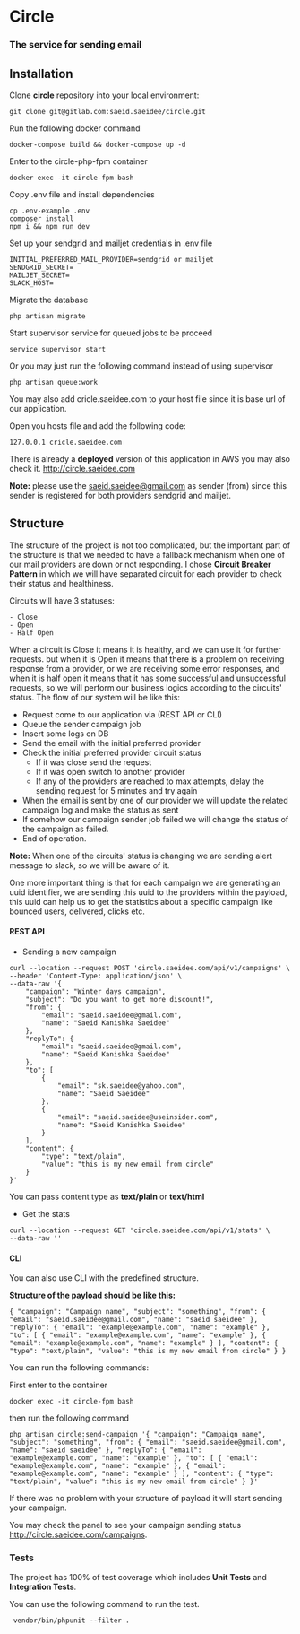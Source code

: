 # Circle

### The service for sending email

Installation
------------
Clone **circle** repository into your local environment:

```
git clone git@gitlab.com:saeid.saeidee/circle.git 
```

Run the following docker command

```
docker-compose build && docker-compose up -d
```

Enter to the circle-php-fpm container

```
docker exec -it circle-fpm bash
```
Copy .env file and install dependencies
```
cp .env-example .env
composer install
npm i && npm run dev
```
Set up your sendgrid and mailjet credentials in .env file
```
INITIAL_PREFERRED_MAIL_PROVIDER=sendgrid or mailjet
SENDGRID_SECRET=
MAILJET_SECRET=
SLACK_HOST=
```
Migrate the database
```
php artisan migrate
```
Start supervisor service for queued jobs to be proceed
```
service supervisor start
```
Or you may just run the following command instead of using supervisor
```
php artisan queue:work
```
You may also add cricle.saeidee.com to your host file since it is base url of our application.

Open you hosts file and add the following code:
```
127.0.0.1 cricle.saeidee.com
```

There is already a __deployed__ version of this application in AWS you may also check it.
http://circle.saeidee.com

__Note:__ please use the saeid.saeidee@gmail.com as sender (from) since this sender is registered for both 
providers sendgrid and mailjet.

Structure
------------
The structure of the project is not too complicated, but the important part of the structure is that we needed to 
have a fallback mechanism when one of our mail providers are down or not responding.
I chose __Circuit Breaker Pattern__ in which we will have separated circuit for each provider to check their status and healthiness. 

Circuits will have 3 statuses:

    - Close
    - Open
    - Half Open

When a circuit is Close it means it is healthy, and we can use it for further requests.
but when it is Open it means that there is a problem on receiving response from a provider, or we are receiving
some error responses, and when it is half open it means that it has some successful and unsuccessful requests,
so we will perform our business logics according to the circuits' status.
The flow of our system will be like this:

 - Request come to our application via (REST API or CLI)
 - Queue the sender campaign job
 - Insert some logs on DB 
 - Send the email with the initial preferred provider
 - Check the initial preferred provider circuit status
    - If it was close send the request
    - If it was open switch to another provider
    - If any of the providers are reached to max attempts, delay the sending request for 5 minutes and try again
 - When the email is sent by one of our provider we will update the related campaign log and make the status
as sent
 - If somehow our campaign sender job failed we will change the status of the campaign as failed.
 - End of operation.

__Note:__ When one of the circuits' status is changing we are sending alert message to slack, so we will be aware of it.

One more important thing is that for each campaign we are generating an uuid identifier, we are sending this uuid to 
the providers within the payload, this uuid can help us to get the statistics about a specific campaign like 
bounced users, delivered, clicks etc.

#### REST API

 - Sending a new campaign
 
```
curl --location --request POST 'circle.saeidee.com/api/v1/campaigns' \
--header 'Content-Type: application/json' \
--data-raw '{
    "campaign": "Winter days campaign",
    "subject": "Do you want to get more discount!",
    "from": {
        "email": "saeid.saeidee@gmail.com",
        "name": "Saeid Kanishka Saeidee"
    },
    "replyTo": {
        "email": "saeid.saeidee@gmail.com",
        "name": "Saeid Kanishka Saeidee"
    },
    "to": [
        {
            "email": "sk.saeidee@yahoo.com",
            "name": "Saeid Saeidee"
        },
        {
            "email": "saeid.saeidee@useinsider.com",
            "name": "Saeid Kanishka Saeidee"
        }
    ],
    "content": {
        "type": "text/plain",
        "value": "this is my new email from circle"
    }
}'
```
You can pass content type as __text/plain__ or __text/html__

 - Get the stats
```
curl --location --request GET 'circle.saeidee.com/api/v1/stats' \
--data-raw ''
```

#### CLI

You can also use CLI with the predefined structure.

__Structure of the payload should be like this:__

```
{ "campaign": "Campaign name", "subject": "something", "from": { "email": "saeid.saeidee@gmail.com", "name": "saeid saeidee" }, "replyTo": { "email": "example@example.com", "name": "example" }, "to": [ { "email": "example@example.com", "name": "example" }, { "email": "example@example.com", "name": "example" } ], "content": { "type": "text/plain", "value": "this is my new email from circle" } }
```
You can run the following commands:

First enter to the container
```
docker exec -it circle-fpm bash
```
then run the following command
```
php artisan circle:send-campaign '{ "campaign": "Campaign name", "subject": "something", "from": { "email": "saeid.saeidee@gmail.com", "name": "saeid saeidee" }, "replyTo": { "email": "example@example.com", "name": "example" }, "to": [ { "email": "example@example.com", "name": "example" }, { "email": "example@example.com", "name": "example" } ], "content": { "type": "text/plain", "value": "this is my new email from circle" } }'
```

If there was no problem with your structure of payload it will start sending your campaign.

You may check the panel to see your campaign sending status http://circle.saeidee.com/campaigns.


### Tests

The project has 100% of test coverage which includes __Unit Tests__ and __Integration Tests__.

You can use the following command to run the test.
```
 vendor/bin/phpunit --filter .
```
